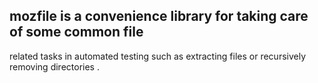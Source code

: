 mozfile
is
a
convenience
library
for
taking
care
of
some
common
file
-
related
tasks
in
automated
testing
such
as
extracting
files
or
recursively
removing
directories
.
